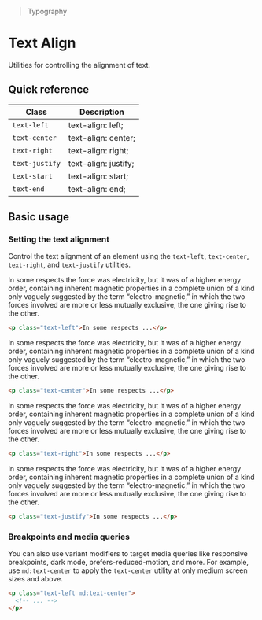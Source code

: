 > Typography

# Text Align
Utilities for controlling the alignment of text.

## Quick reference

| Class          | Description          |
| -------------- | -------------------- |
| `text-left`    | text-align: left;    |
| `text-center`  | text-align: center;  |
| `text-right`   | text-align: right;   |
| `text-justify` | text-align: justify; |
| `text-start`   | text-align: start;   |
| `text-end`     | text-align: end;     |


## Basic usage
### Setting the text alignment
Control the text alignment of an element using the `text-left`, `text-center`, `text-right`, and `text-justify` utilities.

<container>
  <div class="mx-24">
    <p class="text-left">
    In some respects the force was electricity, but it was of a higher energy order, containing inherent magnetic properties in a complete union of a kind only vaguely suggested by the term “electro-magnetic,” in which the two forces involved are more or less mutually exclusive, the one giving rise to the other.
    </p>
  </div>
</container>

```html
<p class="text-left">In some respects ...</p>
```

<container>
  <div class="mx-24">
    <p class="text-center">
    In some respects the force was electricity, but it was of a higher energy order, containing inherent magnetic properties in a complete union of a kind only vaguely suggested by the term “electro-magnetic,” in which the two forces involved are more or less mutually exclusive, the one giving rise to the other.
    </p>
  </div>
</container>

```html
<p class="text-center">In some respects ...</p>
```

<container>
  <div class="mx-24">
    <p class="text-right">
    In some respects the force was electricity, but it was of a higher energy order, containing inherent magnetic properties in a complete union of a kind only vaguely suggested by the term “electro-magnetic,” in which the two forces involved are more or less mutually exclusive, the one giving rise to the other.
    </p>
  </div>
</container>

```html
<p class="text-right">In some respects ...</p>
```

<container>
  <div class="mx-24">
    <p class="text-justify">
    In some respects the force was electricity, but it was of a higher energy order, containing inherent magnetic properties in a complete union of a kind only vaguely suggested by the term “electro-magnetic,” in which the two forces involved are more or less mutually exclusive, the one giving rise to the other.
    </p>
  </div>
</container>

```html
<p class="text-justify">In some respects ...</p>
```

### Breakpoints and media queries
You can also use variant modifiers to target media queries like responsive breakpoints, dark mode, prefers-reduced-motion, and more. For example, use `md:text-center` to apply the `text-center` utility at only medium screen sizes and above.

```html
<p class="text-left md:text-center">
  <!-- ... -->
</p>
```
